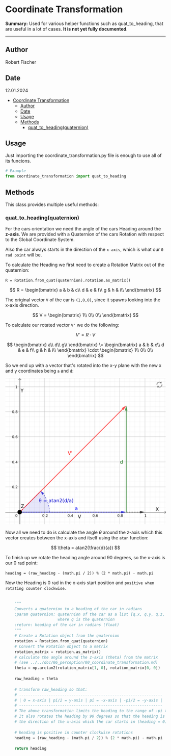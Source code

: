 # Coordinate Transformation

**Summary:** Used for various helper functions such as quat_to_heading, that are useful in a lot of cases. **It is not yet fully documented**.

---

## Author

Robert Fischer

## Date

12.01.2024

<!-- TOC -->

- [Coordinate Transformation](#coordonate-transformation)
  - [Author](#author)
  - [Date](#date)
  - [Usage](#usage)
  - [Methods](#methods)
    - [quat_to_heading(quaternion)](#quat_to_headingquaternion)

<!-- TOC -->

## Usage

Just importing the coordinate_transformation.py file is enough to use all of its funcions.

```Python
# Example
from coordinate_transformation import quat_to_heading
```

## Methods

This class provides multiple useful methods:

### quat_to_heading(quaternion)

For the cars orientation we need the angle of the cars Heading around the **z-axis**.
We are provided with a Quaternion of the cars Rotation with respect to the Global Coordinate System.

Also the car always starts in the direction of the `x-axis`, which is what our `0 rad point` will be.

To calculate the Heading we first need to create a Rotation Matrix out of the quaternion:

`R = Rotation.from_quat(quaternion).rotation.as_matrix()`

$$
R =
\begin{bmatrix}
    a & b & c\\
    d & e & f\\
    g & h & i\\
\end{bmatrix}
$$

The original vector `V` of the car is `(1,0,0)`, since it spawns looking into the x-axis direction.

$$
V =
\begin{bmatrix}
    1\\
    0\\
    0\\
\end{bmatrix}
$$

To calculate our rotated vector `V'` we do the following:

$$
V' = R \cdot V
$$

$$
\begin{bmatrix}
    a\\
    d\\
    g\\
\end{bmatrix}
\=
\begin{bmatrix}
    a & b & c\\
    d & e & f\\
    g & h & i\\
\end{bmatrix}
\cdot
\begin{bmatrix}
    1\\
    0\\
    0\\
\end{bmatrix}
$$

So we end up with a vector that's rotated into the x-y plane with the new x and y coordinates being `a` and `d`:

![quat_to_angle](../../doc/00_assets/perception/quat_to_angle.png)

Now all we need to do is calculate the angle $\theta$ around the z-axis which this vector creates between the x-axis and itself using the `atan` function:

$$
\theta = atan2(\frac{d}{a})
$$

To finish up we rotate the heading angle around 90 degrees, so the x-axis is our 0 rad point:

`heading = (raw_heading - (math.pi / 2)) % (2 * math.pi) - math.pi`

Now the Heading is 0 rad in the x-axis start position and `positive when rotating counter clockwise`.

```Python

    """
    Converts a quaternion to a heading of the car in radians
    :param quaternion: quaternion of the car as a list [q.x, q.y, q.z, q.w]
                       where q is the quaternion
    :return: heading of the car in radians (float)
    """
    # Create a Rotation object from the quaternion
    rotation = Rotation.from_quat(quaternion)
    # Convert the Rotation object to a matrix
    rotation_matrix = rotation.as_matrix()
    # calculate the angle around the z-axis (theta) from the matrix
    # (see ../../doc/06_perception/00_coordinate_transformation.md)
    theta = np.arctan2(rotation_matrix[1, 0], rotation_matrix[0, 0])

    raw_heading = theta

    # transform raw_heading so that:
    # ---------------------------------------------------------------
    # | 0 = x-axis | pi/2 = y-axis | pi = -x-axis | -pi/2 = -y-axis |
    # ---------------------------------------------------------------
    # The above transformation limits the heading to the range of -pi to pi
    # It also rotates the heading by 90 degrees so that the heading is in
    # the direction of the x-axis which the car starts in (heading = 0)

    # heading is positive in counter clockwise rotations
    heading = (raw_heading - (math.pi / 2)) % (2 * math.pi) - math.pi

    return heading

```
